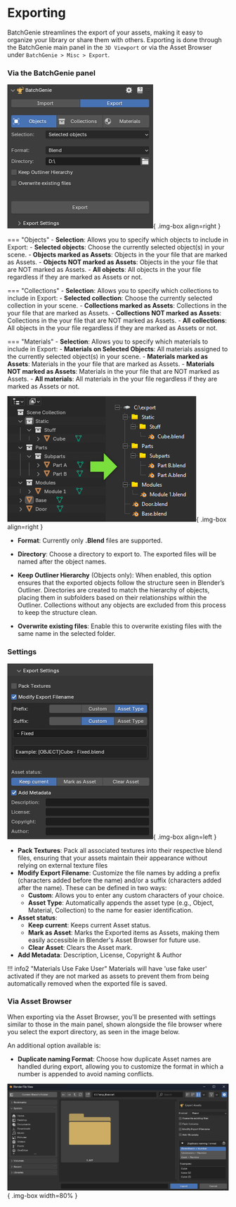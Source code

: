 # Exporting

BatchGenie streamlines the export of your assets, making it easy to organize your library or share them with others. Exporting is done through the BatchGenie main panel in the `3D Viewport` or via the Asset Browser under `BatchGenie > Misc > Export`.

### Via the BatchGenie panel

![Export Panel](images/export_panel.gif){ .img-box align=right }

=== "Objects"
    - **Selection**: Allows you to specify which objects to include in Export:
        - **Selected objects**: Choose the currently selected object(s) in your scene.
        - **Objects marked as Assets**: Objects in the your file that are marked as Assets.
        - **Objects NOT marked as Assets**: Objects in the your file that are NOT marked as Assets.
        - **All objects**: All objects in the your file regardless if they are marked as Assets or not.

=== "Collections"
    - **Selection**: Allows you to specify which collections to include in Export:
        - **Selected collection**: Choose the currently selected collection in your scene.
        - **Collections marked as Assets**: Collections in the your file that are marked as Assets.
        - **Collections NOT marked as Assets**: Collections in the your file that are NOT marked as Assets.
        - **All collections**: All objects in the your file regardless if they are marked as Assets or not.

=== "Materials"
    - **Selection**: Allows you to specify which materials to include in Export:
        - **Materials on Selected Objects**: All materials assigned to the currently selected object(s) in your scene.
        - **Materials marked as Assets**: Materials in the your file that are marked as Assets.
        - **Materials NOT marked as Assets**: Materials in the your file that are NOT marked as Assets.
        - **All materials**: All materials in the your file regardless if they are marked as Assets or not.

<div style="clear:right"></div>

![Export Panel](images/export_folder_structure_example.png){ .img-box align=right }

- **Format**: Currently only **.Blend** files are supported.
- **Directory**: Choose a directory to export to. The exported files will be named after the object names.
- **Keep Outliner Hierarchy** (Objects only): When enabled, this option ensures that the exported objects follow the structure seen in Blender’s Outliner. Directories are created to match the hierarchy of objects, placing them in subfolders based on their relationships within the Outliner. Collections without any objects are excluded from this process to keep the structure clean.

- **Overwrite existing files**: Enable this to overwrite existing files with the same name in the selected folder.


### Settings

![Export Panel](images/export_settings.png){ .img-box align=left }

- **Pack Textures**: Pack all associated textures into their respective blend files, ensuring that your assets maintain their appearance without relying on external texture files
- **Modify Export Filename**: Customize the file names by adding a prefix (characters added before the name) and/or a suffix (characters added after the name). These can be defined in two ways:
    - **Custom**: Allows you to enter any custom characters of your choice.
    - **Asset Type**: Automatically appends the asset type (e.g., Object, Material, Collection) to the name for easier identification.
- **Asset status**:
    - **Keep current**: Keeps current Asset status.
    - **Mark as Asset**: Marks the Exported items as Assets, making them easily accessible in Blender's Asset Browser for future use.
    - **Clear Asset**: Clears the Asset mark.
- **Add Metadata**: Description, License, Copyright & Author

!!! info2  "Materials Use Fake User"
    Materials will have 'use fake user' activated if they are not marked as assets to prevent them from being automatically removed when the exported file is saved.


### Via Asset Browser



When exporting via the Asset Browser, you'll be presented with settings similar to those in the main panel, shown alongside the file browser where you select the export directory, as seen in the image below.

An additional option available is:

- **Duplicate naming Format**: Choose how duplicate Asset names are handled during export, allowing you to customize the format in which a number is appended to avoid naming conflicts.

![Export Panel](images/export_asset_browser_file_view.png){ .img-box width=80% }